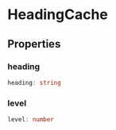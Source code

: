 # HeadingCache

## Properties

### heading

```ts
heading: string
```

### level

```ts
level: number
```
